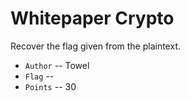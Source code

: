 # Whitepaper Crypto
Recover the flag given from the plaintext.

* `Author` -- Towel
* `Flag` -- 
* `Points` -- 30

